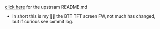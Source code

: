 [click here](https://github.com/bigtreetech/BIGTREETECH-TouchScreenFirmware/blob/master/README.md) for the upstream README.md

- in short this is my 🙋‍♂️ the BTT TFT screen FW, not much has changed, but if curious see commit log.
